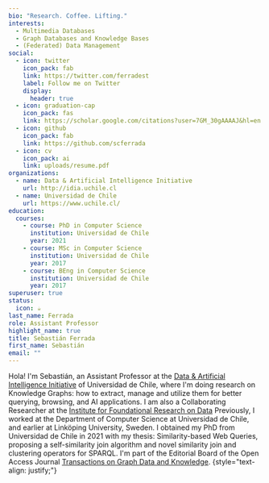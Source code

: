 ```yaml
---
bio: "Research. Coffee. Lifting."
interests:
  - Multimedia Databases
  - Graph Databases and Knowledge Bases
  - (Federated) Data Management
social:
  - icon: twitter
    icon_pack: fab
    link: https://twitter.com/ferradest
    label: Follow me on Twitter
    display:
      header: true
  - icon: graduation-cap
    icon_pack: fas
    link: https://scholar.google.com/citations?user=7GM_30gAAAAJ&hl=en
  - icon: github
    icon_pack: fab
    link: https://github.com/scferrada
  - icon: cv
    icon_pack: ai
    link: uploads/resume.pdf
organizations:
  - name: Data & Artificial Intelligence Initiative 
    url: http://idia.uchile.cl
  - name: Universidad de Chile
    url: https://www.uchile.cl/
education:
  courses:
    - course: PhD in Computer Science
      institution: Universidad de Chile
      year: 2021
    - course: MSc in Computer Science
      institution: Universidad de Chile
      year: 2017
    - course: BEng in Computer Science
      institution: Universidad de Chile
      year: 2017
superuser: true
status:
  icon: ☕️
last_name: Ferrada
role: Assistant Professor
highlight_name: true
title: Sebastián Ferrada
first_name: Sebastián
email: ""
---
```

Hola! I'm Sebastián, an Assistant Professor at the [Data & Artificial Intelligence Initiative](http://idia.uchile.cl) of Universidad de Chile, where I'm doing research on Knowledge Graphs: how to extract, manage and utilize them for better querying, browsing, and AI applications.
I am also a Collaborating Researcher at the [Institute for Foundational Research on Data](http://imfd.cl)
Previously, I worked at the Department of Computer Science at Universidad de Chile, and earlier at Linköping University, Sweden.
I obtained my PhD from Universidad de Chile in 2021 with my thesis: Similarity-based Web Queries, 
proposing a self-similarity join algorithm and novel similarity join and clustering operators for SPARQL.
I'm part of the Editorial Board of the Open Access Journal [Transactions on Graph Data and Knowledge](https://www.dagstuhl.de/en/publishing/series/details/tgdk).
{style="text-align: justify;"}